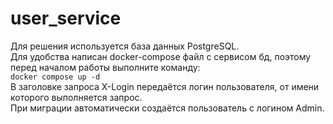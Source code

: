 # user_service
Для решения используется база данных PostgreSQL.  
Для удобства написан docker-compose файл с сервисом бд, поэтому перед началом работы выполните команду:  
```docker compose up -d```  
В заголовке запроса X-Login передаётся логин пользователя, от имени которого выполняется запрос.  
При миграции автоматически создаётся пользователь с логином Admin.
